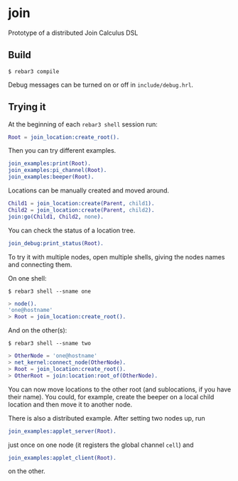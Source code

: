 join
=====

Prototype of a distributed Join Calculus DSL

Build
-----

```
$ rebar3 compile
```

Debug messages can be turned on or off in `include/debug.hrl`.

Trying it
---------

At the beginning of each `rebar3 shell` session run:

```erlang
Root = join_location:create_root().
```

Then you can try different examples.

```erlang
join_examples:print(Root).
join_examples:pi_channel(Root).
join_examples:beeper(Root).
```

Locations can be manually created and moved around.

```erlang
Child1 = join_location:create(Parent, child1).
Child2 = join_location:create(Parent, child2).
join:go(Child1, Child2, none).
```

You can check the status of a location tree.

```erlang
join_debug:print_status(Root).
```

To try it with multiple nodes, open multiple shells, giving the nodes names
and connecting them.

On one shell:

```
$ rebar3 shell --sname one
```

```erlang
> node().
'one@hostname'
> Root = join_location:create_root().
```

And on the other(s):

```
$ rebar3 shell --sname two
```

```erlang
> OtherNode = 'one@hostname'
> net_kernel:connect_node(OtherNode).
> Root = join_location:create_root().
> OtherRoot = join:location:root_of(OtherNode).
```

You can now move locations to the other root (and sublocations, if you
have their name). You could, for example, create the beeper on a local child
location and then move it to another node.

There is also a distributed example. After setting two nodes up, run

```erlang
join_examples:applet_server(Root).
```

just once on one node (it registers the global channel `cell`) and

```erlang
join_examples:applet_client(Root).
```

on the other.
